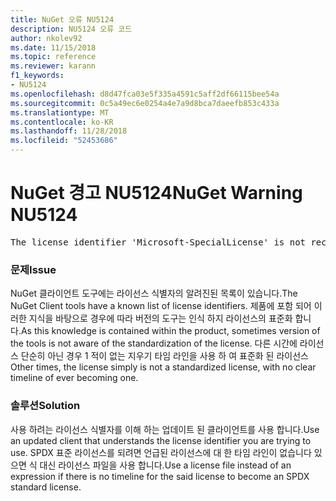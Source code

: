 ```yaml
---
title: NuGet 오류 NU5124
description: NU5124 오류 코드
author: nkolev92
ms.date: 11/15/2018
ms.topic: reference
ms.reviewer: karann
f1_keywords:
- NU5124
ms.openlocfilehash: d8d47fca03e5f335a4591c5aff2df66115bee54a
ms.sourcegitcommit: 0c5a49ec6e0254a4e7a9d8bca7daeefb853c433a
ms.translationtype: MT
ms.contentlocale: ko-KR
ms.lasthandoff: 11/28/2018
ms.locfileid: "52453686"
---
```

# <a name="nuget-warning-nu5124"></a><span data-ttu-id="ff614-103">NuGet 경고 NU5124</span><span class="sxs-lookup"><span data-stu-id="ff614-103">NuGet Warning NU5124</span></span>
<pre>The license identifier 'Microsoft-SpecialLicense' is not recognized by the current toolset.</pre>

### <a name="issue"></a><span data-ttu-id="ff614-104">문제</span><span class="sxs-lookup"><span data-stu-id="ff614-104">Issue</span></span>

<span data-ttu-id="ff614-105">NuGet 클라이언트 도구에는 라이선스 식별자의 알려진된 목록이 있습니다.</span><span class="sxs-lookup"><span data-stu-id="ff614-105">The NuGet Client tools have a known list of license identifiers.</span></span> <span data-ttu-id="ff614-106">제품에 포함 되어 이러한 지식을 바탕으로 경우에 따라 버전의 도구는 인식 하지 라이선스의 표준화 합니다.</span><span class="sxs-lookup"><span data-stu-id="ff614-106">As this knowledge is contained within the product, sometimes version of the tools is not aware of the standardization of the license.</span></span>
<span data-ttu-id="ff614-107">다른 시간에 라이선스 단순히 아닌 경우 1 적이 없는 지우기 타임 라인을 사용 하 여 표준화 된 라이선스</span><span class="sxs-lookup"><span data-stu-id="ff614-107">Other times, the license simply is not a standardized license, with no clear timeline of ever becoming one.</span></span> 

### <a name="solution"></a><span data-ttu-id="ff614-108">솔루션</span><span class="sxs-lookup"><span data-stu-id="ff614-108">Solution</span></span>

<span data-ttu-id="ff614-109">사용 하려는 라이선스 식별자를 이해 하는 업데이트 된 클라이언트를 사용 합니다.</span><span class="sxs-lookup"><span data-stu-id="ff614-109">Use an updated client that understands the license identifier you are trying to use.</span></span> <span data-ttu-id="ff614-110">SPDX 표준 라이선스를 되려면 언급된 라이선스에 대 한 타임 라인이 없습니다 있으면 식 대신 라이선스 파일을 사용 합니다.</span><span class="sxs-lookup"><span data-stu-id="ff614-110">Use a license file instead of an expression if there is no timeline for the said license to become an SPDX standard license.</span></span>